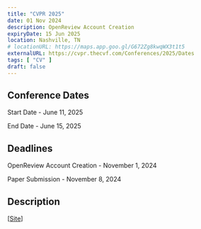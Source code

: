 ```yaml
---
title: "CVPR 2025"
date: 01 Nov 2024
description: OpenReview Account Creation
expiryDate: 15 Jun 2025
location: Nashville, TN
# locationURL: https://maps.app.goo.gl/G672Zg8kwqWX3t1t5
externalURL: https://cvpr.thecvf.com/Conferences/2025/Dates
tags: [ "CV" ]
draft: false
---
```


## Conference Dates

Start Date - June 11, 2025

End Date - June 15, 2025

## Deadlines

OpenReview Account Creation - November 1, 2024

Paper Submission - November 8, 2024

## Description

[[Site](https://cvpr.thecvf.com/Conferences/2025/Dates)]